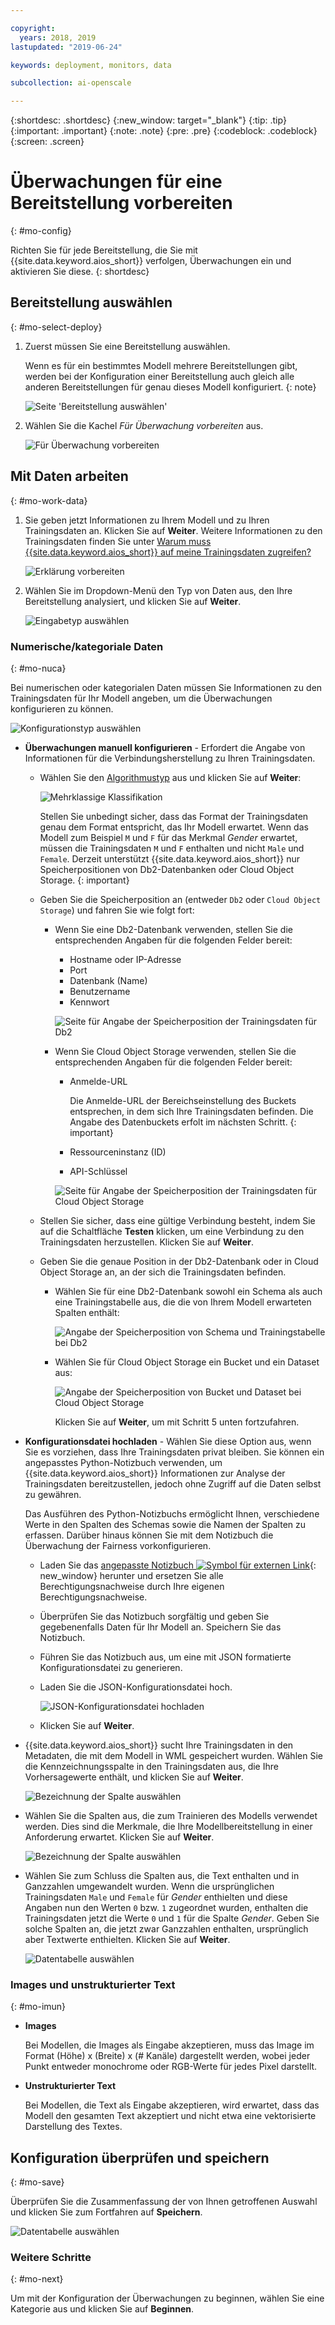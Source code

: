 ```yaml
---

copyright:
  years: 2018, 2019
lastupdated: "2019-06-24"

keywords: deployment, monitors, data

subcollection: ai-openscale

---
```


{:shortdesc: .shortdesc}
{:new_window: target="_blank"}
{:tip: .tip}
{:important: .important}
{:note: .note}
{:pre: .pre}
{:codeblock: .codeblock}
{:screen: .screen}

# Überwachungen für eine Bereitstellung vorbereiten
{: #mo-config}

Richten Sie für jede Bereitstellung, die Sie mit {{site.data.keyword.aios_short}} verfolgen, Überwachungen ein und aktivieren Sie diese.
{: shortdesc}

## Bereitstellung auswählen
{: #mo-select-deploy}

1.  Zuerst müssen Sie eine Bereitstellung auswählen.

    Wenn es für ein bestimmtes Modell mehrere Bereitstellungen gibt, werden bei der Konfiguration einer Bereitstellung auch gleich alle anderen Bereitstellungen für genau dieses Modell konfiguriert.
    {: note}

    ![Seite 'Bereitstellung auswählen'](images/config-select-deploy.png)

1.  Wählen Sie die Kachel *Für Überwachung vorbereiten* aus.

    ![Für Überwachung vorbereiten](images/config-prep-monitor.png)

## Mit Daten arbeiten
{: #mo-work-data}

1.  Sie geben jetzt Informationen zu Ihrem Modell und zu Ihren Trainingsdaten an. Klicken Sie auf **Weiter**. Weitere Informationen zu den Trainingsdaten finden Sie unter [Warum muss {{site.data.keyword.aios_short}} auf meine Trainingsdaten zugreifen?](/docs/services/ai-openscale?topic=ai-openscale-trainingdata#trainingdata)

    ![Erklärung vorbereiten](images/config-what-monitor.png)

1.  Wählen Sie im Dropdown-Menü den Typ von Daten aus, den Ihre Bereitstellung analysiert, und klicken Sie auf **Weiter**.

    ![Eingabetyp auswählen](images/config-input-monitor.png)

### Numerische/kategoriale Daten
{: #mo-nuca}

Bei numerischen oder kategorialen Daten müssen Sie Informationen zu den Trainingsdaten für Ihr Modell angeben, um die Überwachungen konfigurieren zu können.

  ![Konfigurationstyp auswählen](images/config-manual-monitor.png)

- **Überwachungen manuell konfigurieren** - Erfordert die Angabe von Informationen für die Verbindungsherstellung zu Ihren Trainingsdaten.

    - Wählen Sie den [Algorithmustyp](/docs/services/ai-openscale?topic=ai-openscale-acc-monitor#acc-understand) aus und klicken Sie auf **Weiter**:

      ![Mehrklassige Klassifikation](images/multiclass.png)

      Stellen Sie unbedingt sicher, dass das Format der Trainingsdaten genau dem Format entspricht, das Ihr Modell erwartet. Wenn das Modell zum Beispiel `M` und `F` für das Merkmal *Gender* erwartet, müssen die Trainingsdaten `M` und `F` enthalten und nicht `Male` und `Female`. Derzeit unterstützt {{site.data.keyword.aios_short}} nur Speicherpositionen von Db2-Datenbanken oder Cloud Object Storage.
        {: important}

    - Geben Sie die Speicherposition an (entweder `Db2` oder `Cloud Object Storage`) und fahren Sie wie folgt fort:

        - Wenn Sie eine Db2-Datenbank verwenden, stellen Sie die entsprechenden Angaben für die folgenden Felder bereit:

            - Hostname oder IP-Adresse
            - Port
            - Datenbank (Name)
            - Benutzername
            - Kennwort

            ![Seite für Angabe der Speicherposition der Trainingsdaten für Db2](images/config-train-db2-monitor.png)

        - Wenn Sie Cloud Object Storage verwenden, stellen Sie die entsprechenden Angaben für die folgenden Felder bereit:

            - Anmelde-URL

              Die Anmelde-URL der Bereichseinstellung des Buckets entsprechen, in dem sich Ihre Trainingsdaten befinden. Die Angabe des Datenbuckets erfolt im nächsten Schritt.
              {: important}

            - Ressourceninstanz (ID)
            - API-Schlüssel

            ![Seite für Angabe der Speicherposition der Trainingsdaten für Cloud Object Storage](images/config-train-cos-monitor.png)

    - Stellen Sie sicher, dass eine gültige Verbindung besteht, indem Sie auf die Schaltfläche **Testen** klicken, um eine Verbindung zu den Trainingsdaten herzustellen. Klicken Sie auf **Weiter**.

    - Geben Sie die genaue Position in der Db2-Datenbank oder in Cloud Object Storage an, an der sich die Trainingsdaten befinden.

        - Wählen Sie für eine Db2-Datenbank sowohl ein Schema als auch eine Trainingstabelle aus, die die von Ihrem Modell erwarteten Spalten enthält:

          ![Angabe der Speicherposition von Schema und Trainingstabelle bei Db2](images/fair-config-table-db2.png)

        - Wählen Sie für Cloud Object Storage ein Bucket und ein Dataset aus:

          ![Angabe der Speicherposition von Bucket und Dataset bei Cloud Object Storage](images/fair-config-dset-cos.png)

          Klicken Sie auf **Weiter**, um mit Schritt 5 unten fortzufahren.

- **Konfigurationsdatei hochladen** - Wählen Sie diese Option aus, wenn Sie es vorziehen, dass Ihre Trainingsdaten privat bleiben. Sie können ein angepasstes Python-Notizbuch verwenden, um {{site.data.keyword.aios_short}} Informationen zur Analyse der Trainingsdaten bereitzustellen, jedoch ohne Zugriff auf die Daten selbst zu gewähren.

  Das Ausführen des Python-Notizbuchs ermöglicht Ihnen, verschiedene Werte in den Spalten des Schemas sowie die Namen der Spalten zu erfassen. Darüber hinaus können Sie mit dem Notizbuch die Überwachung der Fairness vorkonfigurieren.

    - Laden Sie das [angepasste Notizbuch ![Symbol für externen Link](../../icons/launch-glyph.svg "Symbol für externen Link")](https://github.com/IBM-Watson/aios-data-distribution/blob/master/training_statistics_notebook.ipynb){: new_window} herunter und ersetzen Sie alle Berechtigungsnachweise durch Ihre eigenen Berechtigungsnachweise.

    - Überprüfen Sie das Notizbuch sorgfältig und geben Sie gegebenenfalls Daten für Ihr Modell an. Speichern Sie das Notizbuch.

    - Führen Sie das Notizbuch aus, um eine mit JSON formatierte Konfigurationsdatei zu generieren.

    - Laden Sie die JSON-Konfigurationsdatei hoch.

        ![JSON-Konfigurationsdatei hochladen](images/config-json-monitor.png)

    - Klicken Sie auf **Weiter**.

- {{site.data.keyword.aios_short}} sucht Ihre Trainingsdaten in den Metadaten, die mit dem Modell in WML gespeichert wurden. Wählen Sie die Kennzeichnungsspalte in den Trainingsdaten aus, die Ihre Vorhersagewerte enthält, und klicken Sie auf **Weiter**.

  ![Bezeichnung der Spalte auswählen](images/fair-config-column.png)

- Wählen Sie die Spalten aus, die zum Trainieren des Modells verwendet werden. Dies sind die Merkmale, die Ihre Modellbereitstellung in einer Anforderung erwartet. Klicken Sie auf **Weiter**.

    ![Bezeichnung der Spalte auswählen](images/explain-select-column.png)

- Wählen Sie zum Schluss die Spalten aus, die Text enthalten und in Ganzzahlen umgewandelt wurden. Wenn die ursprünglichen Trainingsdaten `Male` und `Female` für *Gender* enthielten und diese Angaben nun den Werten `0` bzw. `1` zugeordnet wurden, enthalten die Trainingsdaten jetzt die Werte `0` und `1` für die Spalte *Gender*. Geben Sie solche Spalten an, die jetzt zwar Ganzzahlen enthalten, ursprünglich aber Textwerte enthielten. Klicken Sie auf **Weiter**.

    ![Datentabelle auswählen](images/explain-text-column.png)

### Images und unstrukturierter Text
{: #mo-imun}

- **Images**

  Bei Modellen, die Images als Eingabe akzeptieren, muss das Image im Format (Höhe) x (Breite) x (# Kanäle) dargestellt werden, wobei jeder Punkt entweder monochrome oder RGB-Werte für jedes Pixel darstellt.

- **Unstrukturierter Text**

   Bei Modellen, die Text als Eingabe akzeptieren, wird erwartet, dass das Modell den gesamten Text akzeptiert und nicht etwa eine vektorisierte Darstellung des Textes.

## Konfiguration überprüfen und speichern
{: #mo-save}

Überprüfen Sie die Zusammenfassung der von Ihnen getroffenen Auswahl und klicken Sie zum Fortfahren auf **Speichern**.

  ![Datentabelle auswählen](images/config-summary-monitor.png)

### Weitere Schritte
{: #mo-next}

Um mit der Konfiguration der Überwachungen zu beginnen, wählen Sie eine Kategorie aus und klicken Sie auf **Beginnen**.
